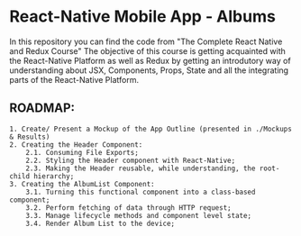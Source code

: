 # React-Native Mobile App - Albums 

In this repository you can find the code from "The Complete React Native and Redux Course"
The objective of this course is getting acquainted with the React-Native Platform as well as Redux
by getting an introdutory way of understanding about JSX, Components, Props, State and all the integrating parts of the React-Native Platform. 

## ROADMAP:
	1. Create/ Present a Mockup of the App Outline (presented in ./Mockups & Results)
	2. Creating the Header Component:
		2.1. Consuming File Exports;
		2.2. Styling the Header component with React-Native;
		2.3. Making the Header reusable, while understanding, the root-child hierarchy;
	3. Creating the AlbumList Component:
		3.1. Turning this functional component into a class-based component;
		3.2. Perform fetching of data through HTTP request; 
		3.3. Manage lifecycle methods and component level state;
		3.4. Render Album List to the device;
